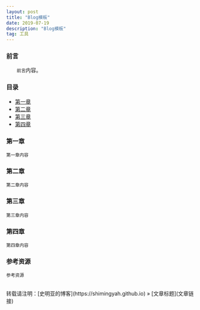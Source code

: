 ```yaml
---
layout: post
title: "Blog模板"
date: 2019-07-19
description: "Blog模板"
tag: 工具
---
```


### 前言

　　`前言`内容。

### 目录

* [第一章](#chapter1)
* [第二章](#chapter2)
* [第三章](#chapter3)
* [第四章](#chapter4)

### <a name="chapter1"></a>第一章

    第一章内容

### <a name="chapter2"></a>第二章

    第二章内容

### <a name="chapter3"></a>第三章

    第三章内容

### <a name="chapter4"></a>第四章

    第四章内容

### 参考资源

    参考资源

<br>
转载请注明：[史明亚的博客](https://shimingyah.github.io) » [文章标题](文章链接)